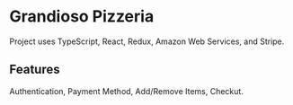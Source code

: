# Grandioso Pizzeria

Project uses TypeScript, React, Redux, Amazon Web Services, and Stripe.

## Features

Authentication, Payment Method, Add/Remove Items, Checkut.
